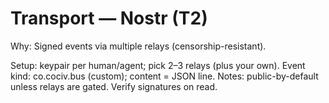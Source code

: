 # Transport — Nostr (T2)
Why: Signed events via multiple relays (censorship-resistant).

Setup: keypair per human/agent; pick 2–3 relays (plus your own).
Event kind: co.cociv.bus (custom); content = JSON line.
Notes: public-by-default unless relays are gated.  Verify signatures on read.

